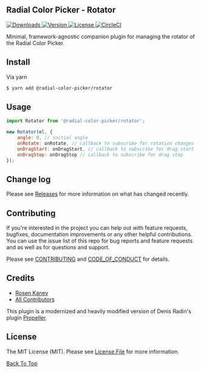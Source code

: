 ## Radial Color Picker - Rotator

<p>
    <a href="https://www.npmjs.com/package/@radial-color-picker/rotator">
        <img src="https://img.shields.io/npm/dt/@radial-color-picker/rotator.svg" alt="Downloads">
    </a>
    <a href="https://www.npmjs.com/package/@radial-color-picker/rotator">
        <img src="https://img.shields.io/npm/v/@radial-color-picker/rotator.svg" alt="Version">
    </a>
    <a href="https://www.npmjs.com/package/@radial-color-picker/rotator">
        <img src="https://img.shields.io/npm/l/@radial-color-picker/rotator.svg" alt="License">
    </a>
    <a href="https://circleci.com/gh/radial-color-picker/rotator">
        <img src="https://circleci.com/gh/radial-color-picker/rotator.svg?style=shield" alt="CircleCI">
    </a>
</p>

Minimal, framework-agnostic companion plugin for managing the rotator of the Radial Color Picker.

## Install

Via yarn

```bash
$ yarn add @radial-color-picker/rotator
```

## Usage

```js
import Rotator from '@radial-color-picker/rotator';

new Rotator(el, {
    angle: 0, // initial angle
    onRotate: onRotate, // callback to subscribe for rotation changes
    onDragStart: onDragStart, // callback to subscribe for drag start
    onDragStop: onDragStop // callback to subscribe for drag stop
});
```

## Change log

Please see [Releases][link-releases] for more information on what has changed recently.

## Contributing

If you're interested in the project you can help out with feature requests, bugfixes, documentation improvements or any other helpful contributions. You can use the issue list of this repo for bug reports and feature requests and as well as for questions and support.

Please see [CONTRIBUTING](CONTRIBUTING.md) and [CODE_OF_CONDUCT](CODE_OF_CONDUCT.md) for details.

## Credits

- [Rosen Kanev][link-author]
- [All Contributors][link-contributors]

This plugin is a modernized and heavily modified version of Denis Radin's plugin [Propeller][link-propeller].

## License

The MIT License (MIT). Please see [License File](LICENSE) for more information.

[Back To Top](#user-content-radial-color-picker---rotator)

[link-propeller]: https://github.com/PixelsCommander/Propeller
[link-author]: https://github.com/rkunev
[link-contributors]: ../../contributors
[link-releases]: ../../releases
